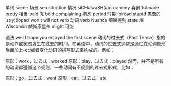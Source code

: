 单词
scene 场景 sēn
situation 情况 siCHəˈwāSH(ə)n
comedy 喜剧 ˈkämədē
pretty 相当
bald 秃 bôld
complaining 抱怨
period 时期 ˈpirēəd
stupid 愚蠢的 ˈst(y)o͞opəd
won't  will not
verb 动词 vərb
Nuance 细微差别
state 州
Wisconsin 威斯康星州
might 可能

语法
well I hope you enjoyed the first scene 
动词的过去式（Past Tense）指的是动作或状态发生在过去的时间。在英语中，动词的过去式通常是通过在动词原形后面加上-ed或者变化动词的拼写形式来构成的。例如：

原形：work，过去式：worked
原形：play，过去式：played
然而，并不是所有的动词都遵循这个规则，一些动词有不规则的过去式形式，比如：

原形：go，过去式：went
原形：eat，过去式：ate
